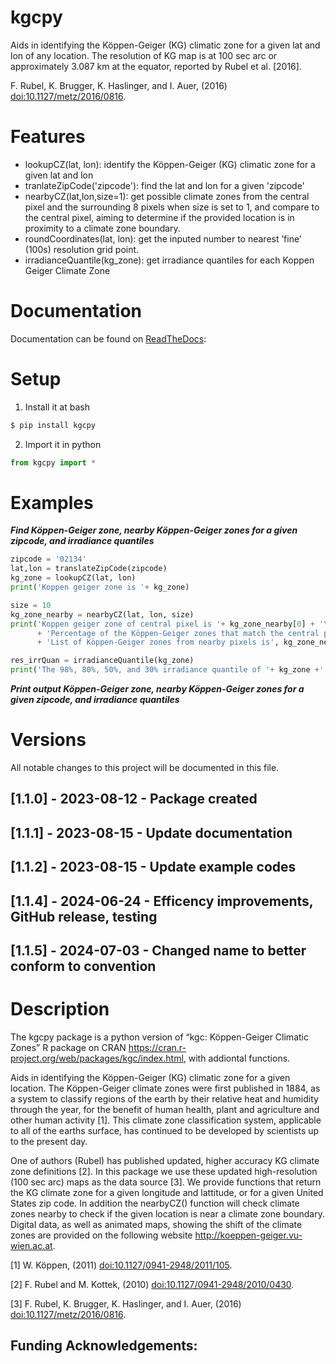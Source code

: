 # kgcpy
Aids in identifying the Köppen-Geiger (KG) climatic zone for
a given lat and lon of any location. The resolution of KG map is at 100 sec arc or approximately 3.087 km at the equator, reported by Rubel et al. [2016]. 

F. Rubel, K. Brugger, K. Haslinger, and I. Auer, (2016) <doi:10.1127/metz/2016/0816>.

# Features
 - lookupCZ(lat, lon): identify the Köppen-Geiger (KG) climatic zone for a given lat and lon
 - tranlateZipCode('zipcode'): find the lat and lon for a given 'zipcode'
 - nearbyCZ(lat,lon,size=1): get possible climate zones from the central pixel and the surrounding 8 pixels when size is set to 1, and compare to the central pixel, aiming to determine if the provided location is in proximity to a climate zone boundary.
 - roundCoordinates(lat, lon): get the inputed number to nearest ’fine’ (100s) resolution grid point.
 - irradianceQuantile(kg_zone): get irradiance quantiles for each Koppen Geiger Climate Zone
 
 # Documentation
Documentation can be found on [ReadTheDocs](https://kgcpy.readthedocs.io/en/latest/):

#  Setup
1. Install it at bash
```bash
$ pip install kgcpy
```
2.	Import it in python
```python
from kgcpy import *
``` 
#  Examples
***Find Köppen-Geiger zone, nearby Köppen-Geiger zones for a given zipcode, and irradiance quantiles***
```python
zipcode = '02134'
lat,lon = translateZipCode(zipcode)
kg_zone = lookupCZ(lat, lon)
print('Koppen geiger zone is '+ kg_zone)

size = 10
kg_zone_nearby = nearbyCZ(lat, lon, size)
print('Koppen geiger zone of central pixel is '+ kg_zone_nearby[0] + '\n' 
      + 'Percentage of the Köppen-Geiger zones that match the central pixel, taking into account the neighboring pixels '+ "{:.1%}".format(kg_zone_nearby[1]) + '\n' 
      + 'List of Köppen-Geiger zones from nearby pixels is', kg_zone_nearby[2][:])

res_irrQuan = irradianceQuantile(kg_zone)
print('The 98%, 80%, 50%, and 30% irradiance quantile of '+ kg_zone +' respectively is' , res_irrQuan[0] , res_irrQuan[1] , res_irrQuan[2], 'kWh/m2')
``` 
***Print output Köppen-Geiger zone, nearby Köppen-Geiger zones for a given zipcode, and irradiance quantiles***

#  Versions
All notable changes to this project will be documented in this file.
## [1.1.0] - 2023-08-12 - Package created
## [1.1.1] - 2023-08-15 - Update documentation
## [1.1.2] - 2023-08-15 - Update example codes
## [1.1.4] - 2024-06-24 - Efficency improvements, GitHub release, testing
## [1.1.5] - 2024-07-03 - Changed name to better conform to convention

#  Description
The kgcpy package is a python version of “kgc: Köppen-Geiger Climatic Zones” R package on CRAN https://cran.r-project.org/web/packages/kgc/index.html, with addiontal functions.

Aids in identifying the Köppen-Geiger (KG) climatic zone for a given location. The Köppen-Geiger climate zones were first published in 1884, as a system to classify regions of the earth by their relative heat and humidity through the year, for the benefit of human health, plant and agriculture and other human activity [1]. This climate zone classification system, applicable to all of the earths surface, has continued to be developed by scientists up to the present day.

One of authors (Rubel) has published updated, higher accuracy KG climate zone definitions [2]. In this package we use these updated high-resolution (100 sec arc) maps as the data source [3]. We provide functions that return the KG climate zone for a given longitude and lattitude, or for a given United States zip code. In addition the nearbyCZ() function will check climate zones nearby to check if the given location is near a climate zone boundary. Digital data, as well as animated maps, showing the shift of the climate zones are provided on the following website <http://koeppen-geiger.vu-wien.ac.at>.

[1] W. Köppen, (2011) <doi:10.1127/0941-2948/2011/105>.

[2] F. Rubel and M. Kottek, (2010) <doi:10.1127/0941-2948/2010/0430>.

[3] F. Rubel, K. Brugger, K. Haslinger, and I. Auer, (2016) <doi:10.1127/metz/2016/0816>.

## Funding Acknowledgements:

